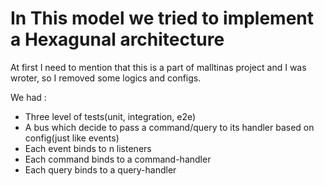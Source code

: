 # In This model we tried to implement a Hexagunal architecture

At first I need to mention that this is a part of malltinas project and I was wroter, so I removed some logics and configs.

We had :
  - Three level of tests(unit, integration, e2e)
  - A bus which decide to pass a command/query to its handler based on config(just like events)
  - Each event binds to n listeners
  - Each command binds to a command-handler
  - Each query binds to a query-handler
